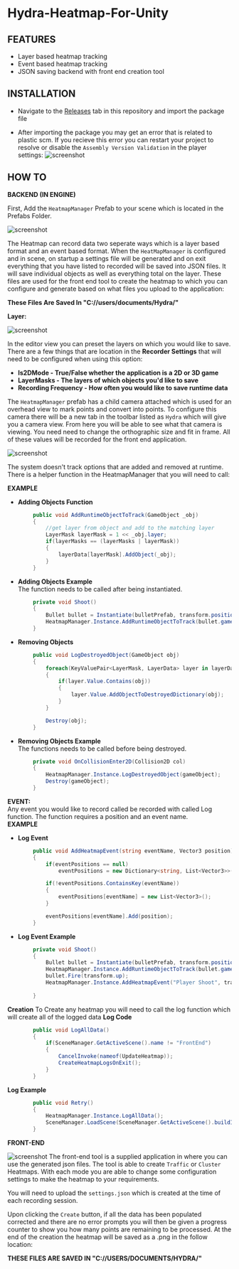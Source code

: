 # Hydra-Heatmap-For-Unity

## FEATURES
- Layer based heatmap tracking
- Event based heatmap tracking
- JSON saving backend with front end creation tool

## INSTALLATION
- Navigate to the [Releases](https://github.com/Oxyjon/Hydra-Heatmap-For-Unity/releases/tag/V1.1) tab in this repository and import the package file

- After importing the package you may get an error that is related to plastic scm. If you recieve this error you can restart your project to resolve or disable the `Assembly Version Validation` in the player settings:
![screenshot](screenshots/plasticSCMError.png) 

## HOW TO

**BACKEND (IN ENGINE)**  

First, Add the `HeatmapManager` Prefab to your scene which is located in the Prefabs Folder.  

![screenshot](screenshots/Prefab.png) 

The Heatmap can record data two seperate ways which is a layer based format and an event based format. When the `HeatMapManager` is configured and in scene, on startup a settings file will be generated and on exit everything that you have listed to recorded will be saved into JSON files. It will save individual objects as well as everything total on the layer. These files are used for the front end tool to create the heatmap to which you can configure and generate based on what files you upload to the application:  
 
**These Files Are Saved In "C://users/documents/Hydra/"**  

**Layer:**  

![screenshot](screenshots/InEditor.png)  

In the editor view you can preset the layers on which you would like to save. There are a few things that are location in the **Recorder Settings** that will need to be configured when using this option:  

- **Is2DMode - True/False whether the application is a 2D or 3D game**
- **LayerMasks - The layers of which objects you'd like to save**
- **Recording Frequency - How often you would like to save runtime data**

The `HeatmapManager` prefab has a child camera attached which is used for an overhead view to mark points and convert into points. To configure this camera there will be a new tab in the toolbar listed as `Hydra` which will give you a camera view. From here you will be able to see what that camera is viewing. You need need to change the orthographic size and fit in frame. All of these values will be recorded for the front end application.  

![screenshot](screenshots/Toolbar.png) 

The system doesn't track options that are added and removed at runtime. There is a helper function in the HeatmapManager that you will need to call:  

**EXAMPLE**  
- **Adding Objects Function**  
```csharp
		public void AddRuntimeObjectToTrack(GameObject _obj)
		{
			//get layer from object and add to the matching layer
			LayerMask layerMask = 1 << _obj.layer;
			if(layerMasks == (layerMasks | layerMask))
			{
				layerData[layerMask].AddObject(_obj);
			}
		}
```
- **Adding Objects Example**  
The function needs to be called after being instantiated.  
```csharp
        private void Shoot()
		{
			Bullet bullet = Instantiate(bulletPrefab, transform.position, transform.rotation);
			HeatmapManager.Instance.AddRuntimeObjectToTrack(bullet.gameObject);	
		}
```
- **Removing Objects**  
```csharp
		public void LogDestroyedObject(GameObject obj)
		{
			foreach(KeyValuePair<LayerMask, LayerData> layer in layerData)
			{
				if(layer.Value.Contains(obj))
				{
					layer.Value.AddObjectToDestroyedDictionary(obj);
				}
			}

			Destroy(obj);
		}
```
- **Removing Objects Example**  
The functions needs to be called before being destroyed.  
```csharp
		private void OnCollisionEnter2D(Collision2D col)
		{
			HeatmapManager.Instance.LogDestroyedObject(gameObject);
			Destroy(gameObject);
		}
```

**EVENT:**  
Any event you would like to record called be recorded with called Log function. The function requires a position and an event name.  
**EXAMPLE**  
- **Log Event**  
```csharp
		public void AddHeatmapEvent(string eventName, Vector3 position)
		{
			if(eventPositions == null)
				eventPositions = new Dictionary<string, List<Vector3>>();

			if(!eventPositions.ContainsKey(eventName))
			{
				eventPositions[eventName] = new List<Vector3>();
			}

			eventPositions[eventName].Add(position);
		}
```
- **Log Event Example**  
```csharp
		private void Shoot()
		{
			Bullet bullet = Instantiate(bulletPrefab, transform.position, transform.rotation);
			HeatmapManager.Instance.AddRuntimeObjectToTrack(bullet.gameObject);
			bullet.Fire(transform.up);
			HeatmapManager.Instance.AddHeatmapEvent("Player Shoot", transform.position);
			
		}
```
**Creation**
To Create any heatmap you will need to call the log function which will create all of the logged data
**Log Code**
```csharp
		public void LogAllData()
		{
			if(SceneManager.GetActiveScene().name != "FrontEnd")
			{
				CancelInvoke(nameof(UpdateHeatmap));
				CreateHeatmapLogsOnExit();
			}
		}
```
**Log Example**
```csharp
		public void Retry()
		{
			HeatmapManager.Instance.LogAllData();
			SceneManager.LoadScene(SceneManager.GetActiveScene().buildIndex);
		}
```

**FRONT-END**  

![screenshot](screenshots/FrontEnd.png) 
The front-end tool is a supplied application in where you can use the generated json files.
The tool is able to create `Traffic` or `Cluster` Heatmaps. With each mode you are able to change some configuration settings to make the heatmap to your requirements.

You will need to upload the `settings.json` which is created at the time of each recording session.  

Upon clicking the `Create` button, if all the data has been populated corrected and there are no error prompts you will then be given a progress counter to show you how many points are remaining to be processed. At the end of the creation the heatmap will be saved as a .png in the follow location:

**THESE FILES ARE SAVED IN "C://USERS/DOCUMENTS/HYDRA/"**
